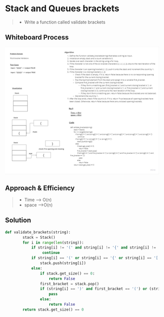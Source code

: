 # Stack and Queues brackets

> - Write a function called validate brackets

## Whiteboard Process

![CC13](./CC13.jpg)

## Approach & Efficiency

> - Time --> O(n)
> - space -->O(n)

## Solution

```python
def validate_brackets(string):
        stack = Stack()
        for i in range(len(string)):
            if string[i] != '(' and string[i] != '{' and string[i] != '[' and string[i] != ')' and string[i] != '}' and string[i] != ']':
                 continue
            if string[i] == '(' or string[i] == '{' or string[i] == '[':
                stack.push(string[i])
            else:
                if stack.get_size() == 0:
                    return False
                first_bracket = stack.pop()
                if (string[i] == ')' and first_bracket == '(') or (string[i] == ']' and first_bracket == '[') or (string[i] == '}' and first_bracket == '{'):
                    pass
                else:
                    return False
        return stack.get_size() == 0
```
